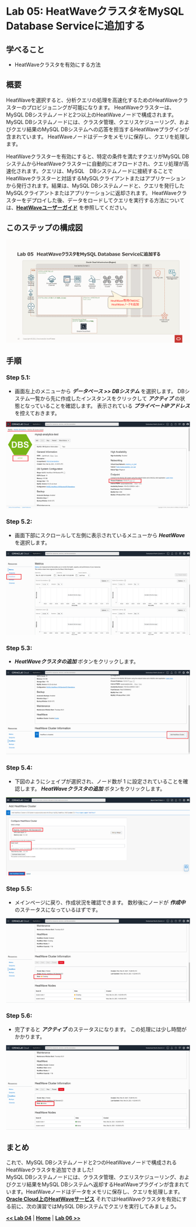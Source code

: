 # Lab 05: HeatWaveクラスタをMySQL Database Serviceに追加する

## 学べること
- HeatWaveクラスタを有効にする方法


## 概要

HeatWaveを選択すると、分析クエリの処理を高速化するためのHeatWaveクラスターのプロビジョニングが可能になります。 HeatWaveクラスターは、MySQL DBシステムノードと2つ以上のHeatWaveノードで構成されます。 MySQL DBシステムノードには、クラスタ管理、クエリスケジューリング、およびクエリ結果のMySQL DBシステムへの応答を担当するHeatWaveプラグインが含まれています。 HeatWaveノードはデータをメモリに保存し、クエリを処理します。

HeatWaveクラスターを有効にすると、特定の条件を満たすクエリがMySQL DBシステムからHeatWaveクラスターに自動的にオフロードされ、クエリ処理が高速化されます。クエリは、MySQL　DBシステムノードに接続することでHeatWaveクラスターと対話するMySQLクライアントまたはアプリケーションから発行されます。結果は、MySQL DBシステムノードと、クエリを発行したMySQLクライアントまたはアプリケーションに返却されます。
HeatWaveクラスターをデプロイした後、データをロードしてクエリを実行する方法については、**[HeatWaveユーザーガイド](https://dev.mysql.com/doc/heatwave/en/)** を参照してください。

## このステップの構成図
![](./images/Lab05.PNG)

## 手順

### **Step 5.1:**
- 画面左上のメニューから _**データベース >> DBシステム**_ を選択します。
DBシステム一覧から先に作成したインスタンスをクリックして _**アクティブ**_ の状態となっていることを確認します。
表示されている _**プライベートIPアドレス**_ を控えておきます。

![](./images/HW29_mds.png)

### **Step 5.2:**
- 画面下部にスクロールして左側に表示されているメニューから _**HeatWave**_ を選択します。
  

![](./images/HW30_hw.png)

### **Step 5.3:**
- _**HeatWaveクラスタの追加**_ ボタンをクリックします。
  

![](./images/HW31_hw.png)

### **Step 5.4:**
- 下図のようにシェイプが選択され、ノード数が 1 に設定されていることを確認します。
_**HeatWaveクラスタの追加**_ ボタンをクリックします。

![](./images/HW32_hw.png)

### **Step 5.5:**
- メインページに戻り、作成状況を確認できます。 数秒後にノードが _**作成中**_ のステータスになっているはずです。
  

![](./images/HW33_hw.png)

### **Step 5.6:**
- 完了すると _**アクティブ**_ のステータスになります。 この処理には少し時間がかかります。 
  

![](./images/HW34_hw.png)

## まとめ

これで、MySQL DBシステムノードと2つのHeatWaveノードで構成されるHeatWaveクラスタを追加できました!</br>
MySQL DBシステムノードには、クラスタ管理、クエリスケジューリング、およびクエリ結果をMySQL DBシステムへ返却するHeatWaveプラグインが含まれています。HeatWaveノードはデータをメモリに保存し、クエリを処理します。
**[Oracle Cloud上のHeatWaveサービス](https://docs.oracle.com/ja-jp/iaas/mysql-database/doc/heatwave.html)**
それではHeatWaveクラスタを有効にする前に、次の演習ではMySQL DBシステムでクエリを実行してみましょう。

**[<< Lab 04](/Lab04/README.md)** | **[Home](../README.md)** | **[Lab 06 >>](/Lab06/README.md)**

